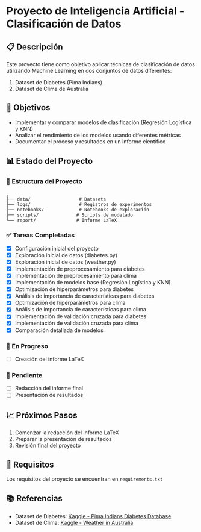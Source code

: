 # Proyecto de Inteligencia Artificial - Clasificación de Datos

## 📋 Descripción
Este proyecto tiene como objetivo aplicar técnicas de clasificación de datos utilizando Machine Learning en dos conjuntos de datos diferentes:
1. Dataset de Diabetes (Pima Indians)
2. Dataset de Clima de Australia

## 🎯 Objetivos
- Implementar y comparar modelos de clasificación (Regresión Logística y KNN)
- Analizar el rendimiento de los modelos usando diferentes métricas
- Documentar el proceso y resultados en un informe científico

## 📊 Estado del Proyecto

### 📂 Estructura del Proyecto
```
.
├── data/                  # Datasets
├── logs/                  # Registros de experimentos
├── notebooks/             # Notebooks de exploración
├── scripts/              # Scripts de modelado
└── report/               # Informe LaTeX
```

### ✅ Tareas Completadas
- [x] Configuración inicial del proyecto
- [x] Exploración inicial de datos (diabetes.py)
- [x] Exploración inicial de datos (weather.py)
- [x] Implementación de preprocesamiento para diabetes
- [x] Implementación de preprocesamiento para clima
- [x] Implementación de modelos base (Regresión Logística y KNN)
- [x] Optimización de hiperparámetros para diabetes
- [x] Análisis de importancia de características para diabetes
- [x] Optimización de hiperparámetros para clima
- [x] Análisis de importancia de características para clima
- [x] Implementación de validación cruzada para diabetes
- [x] Implementación de validación cruzada para clima
- [x] Comparación detallada de modelos

### 🚧 En Progreso
- [ ] Creación del informe LaTeX

### 📝 Pendiente
- [ ] Redacción del informe final
- [ ] Presentación de resultados

## 📈 Próximos Pasos
1. Comenzar la redacción del informe LaTeX
2. Preparar la presentación de resultados
3. Revisión final del proyecto

## 🔧 Requisitos
Los requisitos del proyecto se encuentran en `requirements.txt`

## 📚 Referencias
- Dataset de Diabetes: [Kaggle - Pima Indians Diabetes Database](https://www.kaggle.com/datasets/uciml/pima-indians-diabetes-database)
- Dataset de Clima: [Kaggle - Weather in Australia](https://www.kaggle.com/datasets/jsphyg/weather-dataset-rattle-package)